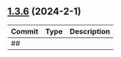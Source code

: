 

## [1.3.6](https://github.com/RNATI1992/test_changelog/compare/v1.0.1...v1.3.6) (2024-2-1)

| Commit | Type | Description |
| -- | -- | -- |
| ##[]() |
